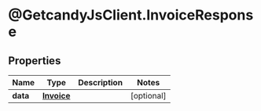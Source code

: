 # @GetcandyJsClient.InvoiceResponse

## Properties

Name | Type | Description | Notes
------------ | ------------- | ------------- | -------------
**data** | [**Invoice**](Invoice.md) |  | [optional] 


